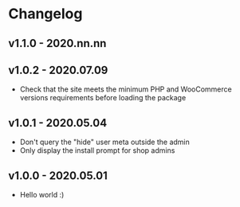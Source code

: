 # Changelog

## v1.1.0 - 2020.nn.nn

## v1.0.2 - 2020.07.09
* Check that the site meets the minimum PHP and WooCommerce versions requirements before loading the package

## v1.0.1 - 2020.05.04
* Don't query the "hide" user meta outside the admin
* Only display the install prompt for shop admins

## v1.0.0 - 2020.05.01
* Hello world :)
